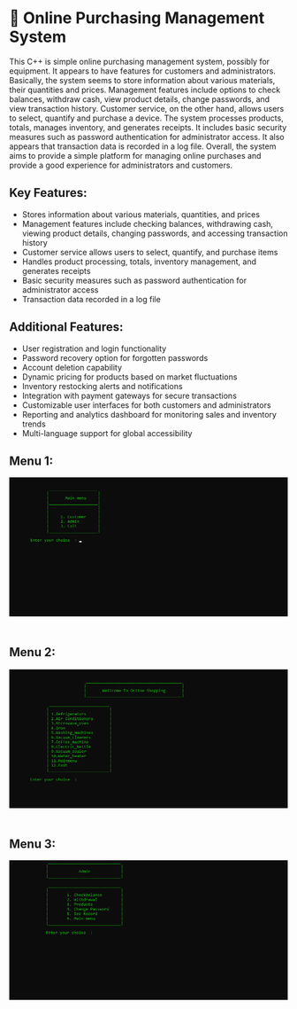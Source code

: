 # 🛒 Online Purchasing Management System

This C++ is simple online purchasing management system, possibly for equipment. It appears to have features for customers and administrators. Basically, the system seems to store information about various materials, their quantities and prices. Management features include options to check balances, withdraw cash, view product details, change passwords, and view transaction history. Customer service, on the other hand, allows users to select, quantify and purchase a device. The system processes products, totals, manages inventory, and generates receipts. It includes basic security measures such as password authentication for administrator access. It also appears that transaction data is recorded in a log file. Overall, the system aims to provide a simple platform for managing online purchases and provide a good experience for administrators and customers.

## Key Features:

- Stores information about various materials, quantities, and prices
- Management features include checking balances, withdrawing cash, viewing product details, changing passwords, and accessing transaction history
- Customer service allows users to select, quantify, and purchase items
- Handles product processing, totals, inventory management, and generates receipts
- Basic security measures such as password authentication for administrator access
- Transaction data recorded in a log file

## Additional Features:

- User registration and login functionality
- Password recovery option for forgotten passwords
- Account deletion capability
- Dynamic pricing for products based on market fluctuations
- Inventory restocking alerts and notifications
- Integration with payment gateways for secure transactions
- Customizable user interfaces for both customers and administrators
- Reporting and analytics dashboard for monitoring sales and inventory trends
- Multi-language support for global accessibility

## Menu 1:

<img src="https://github.com/AtharIbrahim/ShoppingSystem-Cpp/blob/main/Shopping_System_Ecommerce/Screenshot/Menu1.png" alt="CryptoMatrix Logo" style="max-width: 100%; height: auto; margin-bottom: 20px;">

## Menu 2:

<img src="https://github.com/AtharIbrahim/ShoppingSystem-Cpp/blob/main/Shopping_System_Ecommerce/Screenshot/Menu2.png" alt="CryptoMatrix Logo" style="max-width: 100%; height: auto; margin-bottom: 20px;">

## Menu 3:

<img src="https://github.com/AtharIbrahim/ShoppingSystem-Cpp/blob/main/Shopping_System_Ecommerce/Screenshot/Menu3.png" alt="CryptoMatrix Logo" style="max-width: 100%; height: auto; margin-bottom: 20px;">
